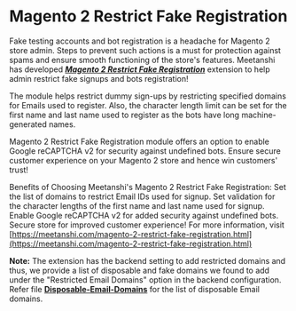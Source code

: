 # Magento 2 Restrict Fake Registration

Fake testing accounts and bot registration is a headache for Magento 2 store admin. Steps to prevent such actions is a must for protection against spams and ensure smooth functioning of the store's features. Meetanshi has developed [***Magento 2 Restrict Fake Registration***](https://meetanshi.com/magento-2-restrict-fake-registration.html) extension to help admin restrict fake signups and bots registration!

The module helps restrict dummy sign-ups by restricting specified domains for Emails used to register. Also, the character length limit can be set for the first name and last name used to register as the bots have long machine-generated names.

Magento 2 Restrict Fake Registration module offers an option to enable Google reCAPTCHA v2 for security against undefined bots. Ensure secure customer experience on your Magento 2 store and hence win customers' trust!

Benefits of Choosing Meetanshi's Magento 2 Restrict Fake Registration:
Set the list of domains to restrict Email IDs used for signup.
Set validation for the character lengths of the first name and last name used for signup.
Enable Google reCAPTCHA v2 for added security against undefined bots.
Secure store for improved customer experience!
For more information, visit [https://meetanshi.com/magento-2-restrict-fake-registration.html](https://meetanshi.com/magento-2-restrict-fake-registration.html)

**Note:** The extension has the backend setting to add restricted domains and thus, we provide a list of disposable and fake domains we found to add under the "Restricted Email Domains" option in the backend configuration. Refer file [**Disposable-Email-Domains**](https://github.com/MeetanshiInc/Magento-2-Restrict-Fake-Registration/blob/master/Disposable-Email-Domains.xlsx) for the list of disposable Email domains. 
